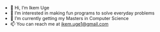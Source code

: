 - 👋 Hi, I’m Ikem Uge
- 👀 I’m interested in making fun programs to solve everyday problems
- 🌱 I’m currently getting my Masters in Computer Science
- 📫 You can reach me at ikem.uge1@gmail.com

<!---
ugeikem/ugeikem is a ✨ special ✨ repository because its `README.md` (this file) appears on your GitHub profile.
You can click the Preview link to take a look at your changes.
--->
